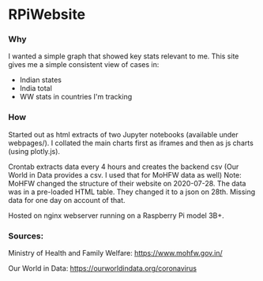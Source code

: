 # RPiWebsite

### Why
I wanted a simple graph that showed key stats relevant to me.
This site gives me a simple consistent view of cases in:
* Indian states 
* India total
* WW stats in countries I'm tracking

### How
Started out as html extracts of two Jupyter notebooks (available under webpages/). I collated the main charts first as iframes and then as js charts (using plotly.js).

Crontab extracts data every 4 hours and creates the backend csv (Our World in Data provides a csv. I used that for MoHFW data as well)
Note: MoHFW changed the structure of their website on 2020-07-28. The data was in a pre-loaded HTML table. They changed it to a json on 28th. Missing data for one day on account of that.

Hosted on nginx webserver running on a Raspberry Pi model 3B+.

### Sources:
Ministry of Health and Family Welfare: https://www.mohfw.gov.in/

Our World in Data: https://ourworldindata.org/coronavirus
